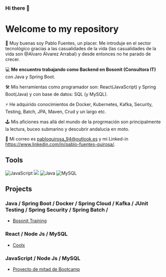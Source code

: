 ### Hi there 👋

# Welcome to my repository

👋 Muy buenas soy Pablo Fuentes, un placer. Me introduje en el sector tecnológico gracias a las casualidades de la vida (las casualidades de la vida son @Alvaro Álvarez Arrabal) y desde entonces no he parado de crecer.

💻 **Me encuentro trabajando como Backend en Bosonit (Consultora IT)** con Java y Spring Boot. 

🛠 Mis herramientas como programador son: React(JavaScript) y Spring Boot(Java) y con base de datos: SQL (y MySQL).

⚡ He adquirido conocimientos de Docker, Kubernetes, Kafka, Security, Testing, Batch, JPA, Maven, Crud y un largo etc.

🕹 Mis aficiones mas allá del mundo de la progrmación son principalmente la lectura, buceo submarino y descubrir andalucia en moto.

📧 Mi correo es pabloquirosa_94@outlook.es y mi Linked-in https://www.linkedin.com/in/pablo-fuentes-quirosa/.

## Tools

![JavaScript](https://img.shields.io/badge/-JavaScript-black?style=flat-square&logo=javascript)
<img src="https://img.shields.io/badge/react%20-%2320232a.svg?&style=for-the-badge&logo=react&logoColor=%2361DAFB"/>
![Java](https://img.shields.io/badge/java-%23ED8B00.svg?style=for-the-badge&logo=java&logoColor=white)
![MySQL](https://img.shields.io/badge/MySQL-005C84?style=for-the-badge&logo=mysql&logoColor=white)



## Projects

### Java / Spring Boot / Docker / Spring Cloud / Kafka / JUnit Testing / Spring Security / Spring Batch /  

* [Bosonit Training](https://github.com/PabloQuirosa777/Spring-Boot.git)

### React / Node Js / MySQL

* [Coolx](https://github.com/PabloQuirosa777/Coolx.git)

### JavaScript / Node Js / MySQL 

* [Proyecto de mitad de Bootcamp](https://github.com/PabloQuirosa777/Proyecto-mitad-de-Bootcamp.git)
